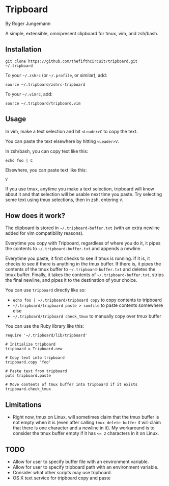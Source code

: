 Tripboard
=========

By Roger Jungemann

A simple, extensible, omnipresent clipboard for tmux, vim, and zsh/bash.

Installation
------------

`git clone https://github.com/thefifthcircuit/tripboard.git ~/.tripboard`

To your `~/.zshrc` (or `~/.profile`, or similar), add:

    source ~/.tripboard/zshrc-tripboard

To your `~/.vimrc`, add:

    source ~/.tripboard/tripboard.vim

Usage
-----

In vim, make a text selection and hit `<Leader>C` to copy the text.

You can paste the text elsewhere by hitting `<Leader>V`.

In zsh/bash, you can copy text like this:

    echo foo | C

Elsewhere, you can paste text like this:

    V

If you use tmux, anytime you make a text selection, tripboard will know about
it and that selection will be usable next time you paste. Try selecting some
text using tmux selections, then in zsh, entering `V`.

How does it work?
-----------------

The clipboard is stored in `~/.tripboard-buffer.txt` (with an extra newline
added for vim compatibility reasons).

Everytime you copy with Tripboard, regardless of where you do it, it pipes the
contents to `~/.tripboard-buffer.txt` and appends a newline.

Everytime you paste, it first checks to see if tmux is running. If it is, it
checks to see if there is anything in the tmux buffer. If there is, it pipes
the contents of the tmux buffer to `~/.tripboard-buffer.txt` and deletes the
tmux buffer. Finally, it takes the contents of `~/.tripboard-buffer.txt`,
strips the final newline, and pipes it to the destination of your choice.

You can use `tripboard` directly like so:

  * `echo foo | ~/.tripboard/tripboard copy` to copy contents to tripboard
  * `~/.tripboard/tripboard paste > somfile` to paste contents somewhere else
  * `~/.tripboard/tripboard check_tmux` to manually copy over tmux buffer

You can use the Ruby library like this:

    require '~/.tripboard/lib/tripboard'

    # Initialize tripboard
    tripboard = Tripboard.new

    # Copy text into tripboard
    tripboard.copy 'foo'

    # Paste text from tripboard
    puts tripboard.paste

    # Move contents of tmux buffer into tripboard if it exists
    tripboard.check_tmux

Limitations
-----------

* Right now, tmux on Linux, will sometimes claim that the tmux buffer is not
empty when it is (even after calling `tmux delete-buffer` it will claim that
there is one character and a newline in it). My workaround is to consider the
tmux buffer empty if it has `<= 2` characters in it on Linux.

TODO
----

* Allow for user to specify buffer file with an environment variable.
* Allow for user to specify tripboard path with an environment variable.
* Consider what other scripts may use tripboard.
* OS X text service for tripboard copy and paste

